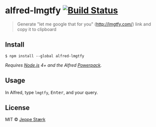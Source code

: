 # alfred-lmgtfy [![Build Status](https://travis-ci.org/jeppestaerk/alfred-lmgtfy.svg?branch=master)](https://travis-ci.org/jeppestaerk/alfred-lmgtfy)

> Generate &#34;let me google that for you&#34; (http://lmgtfy.com/) link and copy it to clipboard 


## Install

```
$ npm install --global alfred-lmgtfy
```

*Requires [Node.js](https://nodejs.org) 4+ and the Alfred [Powerpack](https://www.alfredapp.com/powerpack/).*


## Usage

In Alfred, type `lmgtfy`, <kbd>Enter</kbd>, and your query.


## License

MIT © [Jeppe Stærk](https://staerk.io)
